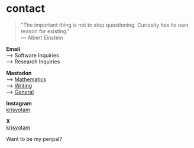 # contact
> "The important thing is not to stop questioning. Curiosity has its own reason for existing."  
> — Albert Einstein

**Email**  
--> Software Inquiries  
--> Research Inquiries  

**Mastadon**  
--> [Mathematics](https://mathstodon.xyz/@krisyotam)  
--> [Writing]()  
--> [General](https://mastodon.social/@krisyotam)  

**Instagram**  
[krisyotam](instagram.com/krisyotam)  

**X**  
[krisyotam](x.com/krisyotam)  

Want to be my penpal?

